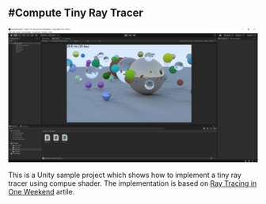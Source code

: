 #Compute Tiny Ray Tracer
---

![](Screenshot.jpg)


This is a Unity sample project which shows how to implement a tiny ray tracer using compue shader. The implementation is based on [Ray Tracing in One Weekend](https://raytracing.github.io/books/RayTracingInOneWeekend.html) artile. 
 